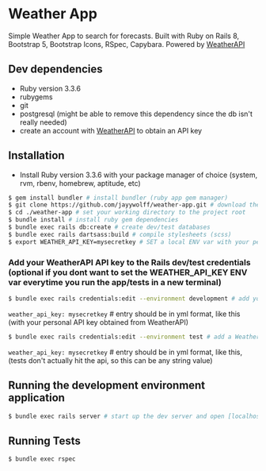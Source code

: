 # Weather App

Simple Weather App to search for forecasts.
Built with Ruby on Rails 8, Bootstrap 5, Bootstrap Icons, RSpec, Capybara.
Powered by [WeatherAPI](https://www.weatherapi.com/docs/)

## Dev dependencies
 - Ruby version 3.3.6
 - rubygems
 - git
 - postgresql (might be able to remove this dependency since the db isn't really needed)
 - create an account with [WeatherAPI](https://www.weatherapi.com/docs/) to obtain an API key

## Installation
 - Install Ruby version 3.3.6 with your package manager of choice (system, rvm, rbenv, homebrew, aptitude, etc)

```bash
$ gem install bundler # install bundler (ruby app gem manager)
$ git clone https://github.com/jayywolff/weather-app.git # download the project with git clone
$ cd ./weather-app # set your working directory to the project root
$ bundle install # install ruby gem dependencies
$ bundle exec rails db:create # create dev/test databases
$ bundle exec rails dartsass:build # compile stylesheets (scss)
$ export WEATHER_API_KEY=mysecretkey # SET a local ENV var with your personal API key obtained from WeatherAPI
```

### Add your WeatherAPI API key to the Rails dev/test credentials (optional if you dont want to set the WEATHER_API_KEY ENV var everytime you run the app/tests in a new terminal)
```bash
$ bundle exec rails credentials:edit --environment development # add your WeatherAPI key in the rails credentials
```
`weather_api_key: mysecretkey` # entry should be in yml format, like this (with your personal API key obtained from WeatherAPI)

```bash
$ bundle exec rails credentials:edit --environment test # add a WeatherAPI key in the rails credentials for the test env
```
`weather_api_key: mysecretkey` # entry should be in yml format, like this, (tests don't actually hit the api, so this can be any string value)

## Running the development environment application
```bash
$ bundle exec rails server # start up the dev server and open [localhost:3000](http://localhost:3000) in your browser
```

## Running Tests
```bash
$ bundle exec rspec
```
